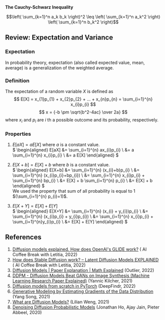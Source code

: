 **The Cauchy-Schwarz Inequality**

$$\left( \sum_{k=1}^n a_k b_k \right)^2 \leq \left( \sum_{k=1}^n a_k^2 \right) \left( \sum_{k=1}^n b_k^2 \right)$$


## Review: Expectation and Variance

### Expectation
In probability theory, expectation (also called expected value, mean, average) is a generalization of the weighted average.

### Definition
The expectation of a random variable $X$ is defined as
$$
E[X] = x_{1}p_{1} + x_{2}p_{2} + ... + x_{n}p_{n} = \sum_{i=1}^{n} x_{i}p_{i}
$$
$$ x = {-b \pm \sqrt{b^2-4ac} \over 2a} $$
where $x_{i}$ and $p_{i}$ are $i$ th a possible outcome and its probability, respectively.

### Properties
1. $E[aX]=aE[X]$ where $a$ is a constant value.  
   $
   \begin{aligned}
   E[aX] &= \sum_{i=1}^{n} ax_{i}p_{i} \\
   &= a  \sum_{i=1}^{n} x_{i}p_{i} \\
   &= a  E[X]
   \end{aligned}
   $

2. $E[X+b]=E[X]+b$ where $b$ is a constant value.  
   $
   \begin{aligned}
   E[X+b] &= \sum_{i=1}^{n} (x_{i}+b)p_{i} \\
   &= \sum_{i=1}^{n} (x_{i}p_{i}+bp_{i}) \\
   &= \sum_{i=1}^{n} x_{i}p_{i} + \sum_{i=1}^{n} bp_{i} \\
   &= E[X] + b \sum_{i=1}^{n} p_{i} \\
   &= E[X] + b
   \end{aligned}
   $  
   We used the property that sum of all probability is equal to 1 $(\sum_{i=1}^{n} p_{i}=1)$.

3. $E[X+Y]=E[X]+E[Y]$    
   $
   \begin{aligned}
   E[X+Y] &= \sum_{i=1}^{n} (x_{i} + y_{i})p_{i} \\
   &= \sum_{i=1}^{n} (x_{i}p_{i} + y_{i}p_{i}) \\
   &= \sum_{i=1}^{n} x_{i}p_{i} + \sum_{i=1}^{n}y_{i}p_{i} \\
   &= E[X] + E[Y]
   \end{aligned}
   $

## References
1. [Diffusion models explained. How does OpenAI's GLIDE work?](https://youtu.be/344w5h24-h8) (
AI Coffee Break with Letitia, 2022)
2. [How does Stable Diffusion work? – Latent Diffusion Models EXPLAINED](https://youtu.be/J87hffSMB60) (
AI Coffee Break with Letitia, 2022)
3. [Diffusion Models | Paper Explanation | Math Explained](https://youtu.be/HoKDTa5jHvg) (Outlier, 2022)
4. [DDPM - Diffusion Models Beat GANs on Image Synthesis (Machine Learning Research Paper Explained)](https://youtu.be/W-O7AZNzbzQ) (Yannic Kilcher, 2021)
5. [Diffusion models from scratch in PyTorch](https://youtu.be/a4Yfz2FxXiY) (DeepFindr, 2022)
6. [Generative Modeling by Estimating Gradients of the Data Distribution](https://yang-song.net/blog/2021/score) (Yang Song, 2021)
7. [What are Diffusion Models?](https://lilianweng.github.io/posts/2021-07-11-diffusion-models) (Lilian Weng, 2021)
8. [Denoising Diffusion Probabilistic Models](https://arxiv.org/abs/2006.11239) (Jonathan Ho, Ajay Jain, Pieter Abbeel, 2020)
